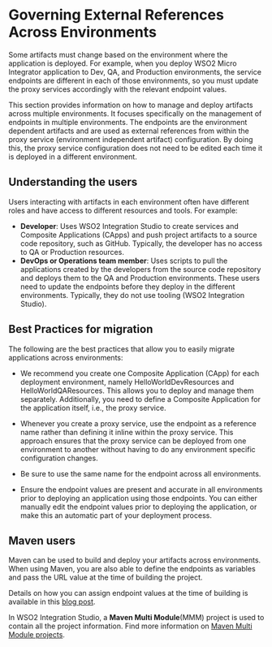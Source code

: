 # Governing External References Across Environments

Some artifacts must change based on the environment where the application is deployed. For example, when you deploy WSO2 Micro Integrator application to Dev, QA, and Production environments,
the service endpoints are different in each of those environments, so
you must update the proxy services accordingly with the relevant
endpoint values.

This section provides information on how to manage and deploy artifacts
across multiple environments. It focuses specifically on the management
of endpoints in multiple environments. The endpoints are the environment
dependent artifacts and are used as external references from within the
proxy service (environment independent artifact) configuration. By doing
this, the proxy service configuration does not need to be edited each
time it is deployed in a different environment.

## Understanding the users

Users interacting with artifacts in each environment often have
different roles and have access to different resources and tools. For
example:

-   **Developer**: Uses WSO2 Integration Studio to
    create services and Composite Applications (CApps) and push project
    artifacts to a source code repository, such as GitHub. Typically,
    the developer has no access to QA or Production resources.
-   **DevOps or Operations team member**: Uses scripts to pull the applications created by the
    developers from the source code repository and deploys them to the QA
    and Production environments. These users need to update the
    endpoints before they deploy in the different environments.
    Typically, they do not use tooling (WSO2 Integration Studio).

## Best Practices for migration

The following are the best practices that allow you to easily migrate
applications across environments:

-   We recommend you create one Composite Application (CApp) for each
    deployment environment, namely HelloWorldDevResources and
    HelloWorldQAResources. This allows you to deploy and manage them
    separately. Additionally, you need to define a Composite Application
    for the application itself, i.e., the proxy service.

-   Whenever you create a proxy service, use the endpoint as a reference
    name rather than defining it inline within the proxy service. This
    approach ensures that the proxy service can be deployed from one
    environment to another without having to do any environment specific
    configuration changes.

-   Be sure to use the same name for the endpoint across all
    environments.
-   Ensure the endpoint values are present and accurate in all
    environments prior to deploying an application using those
    endpoints. You can either manually edit the endpoint values prior to
    deploying the application, or make this an automatic part of your
    deployment process.

## Maven users

Maven can be used to build and deploy your artifacts across
environments. When using Maven, you are also able to define the
endpoints as variables and pass the URL value at the time of building
the project.

Details on how you can assign endpoint values at the time of building is
available in this [blog post](http://susinda.blogspot.ae/2017/01/wso2-esb-how-to-assign-endpoints-at.html).

In WSO2 Integration Studio, a **Maven Multi Module**(MMM) project is used to contain
all the project information. Find more information on [Maven Multi Module
projects](http://www.sonatype.com/books/mvnex-book/reference/multimodule.html).